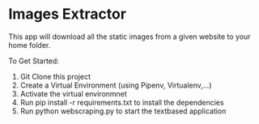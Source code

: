 # Images Extractor

This app will download all the static images from a given website to your home folder. 

To Get Started:

1. Git Clone this project
2. Create a Virtual Environment (using Pipenv, Virtualenv,...)
3. Activate the virtual environmnet
4. Run pip install -r requirements.txt to install the dependencies
5. Run python webscraping.py to start the textbased application

